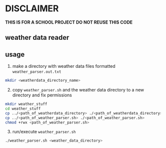 # DISCLAIMER  
**THIS IS FOR A SCHOOL PROJECT DO NOT REUSE THIS CODE**  

## weather data reader  

## usage  
1. make a directory with weather data files formatted `weather_parser.out.txt`
```bash
mkdir <weatherdata_directory_name>
```  
2. copy `weather_parser.sh` and the weather data directory to a new directory and fix permissions
```bash
mkdir weather_stuff
cd weather_stuff 
cp ../<path_of_weatherdata_directory> ./<path_of_weatherdata_directory>
cp ../<path_of_weather_parser.sh> ./<path_of_weather_parser.sh>
chmod +rwx <path_of_weather_parser.sh>
```  
3. run/execute `weather_parser.sh`
```bash
./weather_parser.sh <weather_data_directory>
```  

